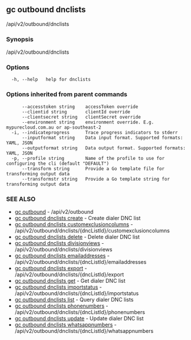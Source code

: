 ## gc outbound dnclists

/api/v2/outbound/dnclists

### Synopsis

/api/v2/outbound/dnclists

### Options

```
  -h, --help   help for dnclists
```

### Options inherited from parent commands

```
      --accesstoken string    accessToken override
      --clientid string       clientId override
      --clientsecret string   clientSecret override
      --environment string    environment override. E.g. mypurecloud.com.au or ap-southeast-2
  -i, --indicateprogress      Trace progress indicators to stderr
      --inputformat string    Data input format. Supported formats: YAML, JSON
      --outputformat string   Data output format. Supported formats: YAML, JSON
  -p, --profile string        Name of the profile to use for configuring the cli (default "DEFAULT")
      --transform string      Provide a Go template file for transforming output data
      --transformstr string   Provide a Go template string for transforming output data
```

### SEE ALSO

* [gc outbound](gc_outbound.html)	 - /api/v2/outbound
* [gc outbound dnclists create](gc_outbound_dnclists_create.html)	 - Create dialer DNC list
* [gc outbound dnclists customexclusioncolumns](gc_outbound_dnclists_customexclusioncolumns.html)	 - /api/v2/outbound/dnclists/{dncListId}/customexclusioncolumns
* [gc outbound dnclists delete](gc_outbound_dnclists_delete.html)	 - Delete dialer DNC list
* [gc outbound dnclists divisionviews](gc_outbound_dnclists_divisionviews.html)	 - /api/v2/outbound/dnclists/divisionviews
* [gc outbound dnclists emailaddresses](gc_outbound_dnclists_emailaddresses.html)	 - /api/v2/outbound/dnclists/{dncListId}/emailaddresses
* [gc outbound dnclists export](gc_outbound_dnclists_export.html)	 - /api/v2/outbound/dnclists/{dncListId}/export
* [gc outbound dnclists get](gc_outbound_dnclists_get.html)	 - Get dialer DNC list
* [gc outbound dnclists importstatus](gc_outbound_dnclists_importstatus.html)	 - /api/v2/outbound/dnclists/{dncListId}/importstatus
* [gc outbound dnclists list](gc_outbound_dnclists_list.html)	 - Query dialer DNC lists
* [gc outbound dnclists phonenumbers](gc_outbound_dnclists_phonenumbers.html)	 - /api/v2/outbound/dnclists/{dncListId}/phonenumbers
* [gc outbound dnclists update](gc_outbound_dnclists_update.html)	 - Update dialer DNC list
* [gc outbound dnclists whatsappnumbers](gc_outbound_dnclists_whatsappnumbers.html)	 - /api/v2/outbound/dnclists/{dncListId}/whatsappnumbers


